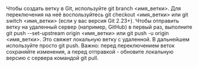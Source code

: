 Чтобы создать ветку в Git, используйте git branch <имя_ветки>. Для переключения на неё воспользуйтесь git checkout <имя_ветки> или git switch <имя_ветки> (если у вас версия Git 2.23+). Чтобы отправить ветку на удаленный сервер (например, GitHub) в первый раз, выполните git push --set-upstream origin <имя_ветки> или git push -u origin <имя_ветки>. Это свяжет локальную ветку с удаленной. В дальнейшем используйте просто git push. Важно: перед переключением веток сохраняйте изменения, а перед отправкой - обновите локальную версию с сервера командой git pull.
